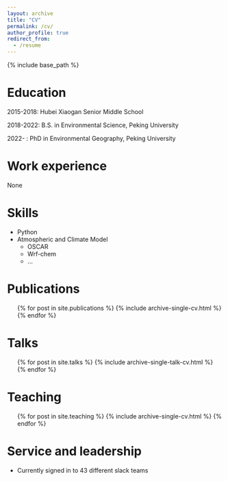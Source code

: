 ```yaml
---
layout: archive
title: "CV"
permalink: /cv/
author_profile: true
redirect_from:
  - /resume
---
```


{% include base_path %}

Education
======
2015-2018:    Hubei Xiaogan Senior Middle School

2018-2022:    B.S. in Environmental Science, Peking University

2022-        :    PhD in Environmental Geography, Peking University

Work experience
======
None
  
Skills
======
* Python
* Atmospheric and Climate Model
  * OSCAR
  * Wrf-chem
  * ...

Publications
======
  <ul>{% for post in site.publications %}
    {% include archive-single-cv.html %}
  {% endfor %}</ul>
  
Talks
======
  <ul>{% for post in site.talks %}
    {% include archive-single-talk-cv.html %}
  {% endfor %}</ul>
  
Teaching
======
  <ul>{% for post in site.teaching %}
    {% include archive-single-cv.html %}
  {% endfor %}</ul>
  
Service and leadership
======
* Currently signed in to 43 different slack teams

